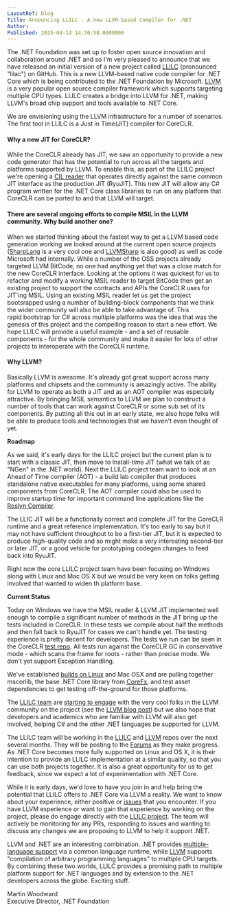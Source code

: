 ```yaml
---
LayoutRef: blog
Title: Announcing LLILC - A new LLVM-based Compiler for .NET
Author: 
Published: 2015-04-14 14:30:58.0000000
---
```

<p>The .NET Foundation was set up to foster open source innovation and collaboration around&nbsp;.NET and so&nbsp;I'm very pleased to announce that we have released an&nbsp;initial version of a new project called&nbsp;<a href="https://github.com/dotnet/llilc">LLILC</a> (pronounced "lilac") on GitHub. This is a new LLVM-based native code compiler for .NET Core&nbsp;which is being&nbsp;contributed to the .NET Foundation by Microsoft. <a href="http://llvm.org/">LLVM</a> is a very popular open source compiler framework which supports targeting multiple CPU types. LLILC creates a bridge into LLVM for .NET, making LLVM's broad chip support and tools available to .NET Core.</p>

<p>We are envisioning using the LLVM infrastructure for a number of scenarios. The first tool in LLILC is a Just in Time(JIT) compiler for CoreCLR.</p>

<h4>Why a new JIT for CoreCLR?</h4>

<p>While the CoreCLR already has JIT, we saw an opportunity to provide a new code generator that has the potential to run across all the targets and platforms supported by LLVM. To enable this, as part of the LLILC&nbsp;project we're opening a&nbsp;<a href="http://en.wikipedia.org/wiki/Common_Intermediate_Language">CIL reader</a>&nbsp;that operates directly against the same common JIT interface as the production JIT (RyuJIT). This new JIT will allow any C# program written for the .NET Core class libraries to run on any platform that CoreCLR can be ported to and that LLVM will target.</p>

<h4>There are several ongoing efforts to compile MSIL in the LLVM community. Why build another one?</h4>

<p>When we started thinking about the fastest way to get a LLVM based code generation working we&nbsp;looked around at the current open source projects (<a href="https://github.com/xen2/SharpLang">SharpLang</a>&nbsp;is a very cool one and <a href="http://www.llvmsharp.org/">LLVMSharp</a>&nbsp;is also good) as well as code Microsoft&nbsp;had internally. While a number of the OSS projects already targeted LLVM BitCode, no one had anything yet that was a close match for the new CoreCLR interface. Looking at the&nbsp;options it was quickest&nbsp;for us to refactor and modify a working MSIL reader to target BitCode then get&nbsp;an existing project to support the contracts and APIs the CoreCLR uses for JIT'ing MSIL. Using an existing MSIL reader let us get the project bootsrapped&nbsp;using a number of building-block components that we think the wider community will also be able to take&nbsp;advantage of. This rapid&nbsp;bootstrap for C# across multiple platforms was the idea that was the genesis of this project and the compelling reason to start a new effort. We hope LLILC will provide a useful example - and a set of reusable components - for the whole community and make it easier for lots of other projects to interoperate with the CoreCLR runtime.</p>

<h4>Why LLVM?</h4>

<p>Basically LLVM is awesome. It's already got great support across many platforms and chipsets and the community is amazingly active. The ability for LLVM to operate as both a JIT and as an AOT compiler was especially attractive. By bringing MSIL semantics to LLVM we plan to construct a number of tools that can work against CoreCLR or some sub set of its components. By putting all this out in an early state, we also hope folks will be able to produce tools and technologies that we haven't even thought of yet.</p>

<p><strong>Roadmap</strong></p>

<p>As we said, it's early days for the LLILC project but the current plan is to start with a classic JIT, then move to Install-time JIT (what we talk of as "NGen" in the .NET world). Next the LLILC project team want to look at an Ahead of Time compiler (AOT)&nbsp;- a&nbsp;build lab compiler that produces standalone native executables for many platforms, using some shared components from CoreCLR. The AOT compiler could&nbsp;also be used to improve startup time for important command line applications like the <a href="https://github.com/dotnet/roslyn" target="_blank">Roslyn Compiler</a>.</p>

<p>The LLIC JIT will be a functionally correct and complete JIT for the CoreCLR runtime and a great reference implementation. It's too early to say but it may not have sufficient throughput to be a first-tier JIT, but it is expected to produce high-quality code and so might make a very interesting second-tier or later JIT, or a good vehicle for prototyping codegen changes to feed back into RyuJIT.</p>

<p>Right now the core LLILC project team have been focusing on Windows along with Linux and Mac OS X but we would be very keen on folks getting involved that wanted to widen th platform base.</p>

<p><strong>Current Status</strong></p>

<p>Today on Windows we have the MSIL reader &amp; LLVM JIT implemented well enough to compile a significant number of methods in the JIT bring up the tests included in CoreCLR. In these tests we compile about half the methods and then fall back to RyuJIT for cases we can't handle yet. The testing experience is pretty decent for developers. The tests we run can be seen in the CoreCLR <a href="https://github.com/dotnet/coreclr/tree/master/tests/src/JIT/CodeGenBringUpTests" target="_blank">test repo</a>.&nbsp;All tests run against the CoreCLR GC in conservative mode - which scans the frame for roots - rather than precise mode. We don't yet support Exception Handling.</p>

<p>We've established <a href="http://dotnet-ci.cloudapp.net/job/dotnet_llilc_linux_release/">builds on Linux</a>&nbsp;and Mac OSX and are pulling together mscorlib, the base .NET Core library from <a href="https://github.com/dotnet/corefx" target="_blank">CoreFx</a>, and test asset dependencies to get testing off-the-ground for those platforms.</p>

<p>The <a href="https://github.com/dotnet/llilc/graphs/contributors">LLILC team</a>&nbsp;are <a href="http://lists.cs.uiuc.edu/pipermail/llvmdev/2015-April/084459.html">starting to engage</a>&nbsp;with the very cool folks in the LLVM community on the project (see the <a href="http://blog.llvm.org/2015/04/llilc-llvm-based-compiler-for-dotnet.html">LLVM blog post</a>) but we also hope that developers and academics who are familiar with LLVM will also get involved, helping C# and the other .NET languages be supported for LLVM.</p>

<p>The LLILC team will be working in the <a href="https://github.com/dotnet/llilc">LLILC</a> and <a href="https://github.com/microsoft/llvm">LLVM</a> repos over the next several months. They will be posting to the&nbsp;<a href="http://forums.dotnetfoundation.org/">Forums</a> as they make progress. As .NET Core becomes more fully supported on Linux and OS X, it is their intention to provide an LLILC implementation at a similar quality, so that you can use both projects together. It is also a great opportunity for us to get feedback, since we expect a lot of experimentation with .NET Core.</p>

<p>While it is early days, we'd love to have you join in and help bring the potential that LLILC offers to .NET Core via LLVM a reality. We want to know about your experience, either positive or <a href="https://github.com/dotnet/llilc/issues">issues</a> that you encounter. If you have LLVM experience or want to gain that experience by working on the project, please do engage directly with&nbsp;the <a href="https://github.com/dotnet/llilc">LLILC project</a>. The team will actively be monitoring for any PRs, responding to issues and wanting to discuss any changes we are proposing to LLVM to help it support .NET.</p>

<p>LLVM and .NET are an interesting combination. .NET provides <a href="https://github.com/dotnet/coreclr/blob/master/Documentation/intro-to-clr.md#multi-language-support">multiple-language support</a> via a common language runtime, while <a href="http://llvm.org/">LLVM</a> supports "compilation of arbitrary programming languages" to multiple CPU targets. By combining these two worlds, LLILC provides a promising path to multiple platform support&nbsp;for .NET languages and by extension to the .NET developers&nbsp;across the globe. Exciting stuff.</p>

<p>Martin Woodward<br />Executive Director, .NET Foundation</p>
